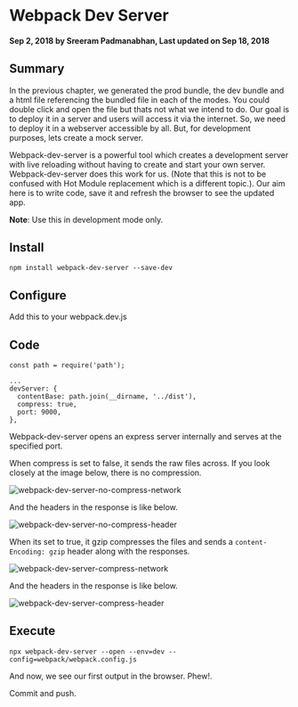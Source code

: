 # Webpack Dev Server

#### Sep 2, 2018 by Sreeram Padmanabhan, Last updated on Sep 18, 2018

## Summary

In the previous chapter, we generated the prod bundle, the dev bundle and a html file referencing the bundled file in each of the modes. You could double click and open the file but thats not what we intend to do. Our goal is to deploy it in a server and users will access it via the internet. So, we need to deploy it in a webserver accessible by all. But, for development purposes, lets create a mock server.

Webpack-dev-server is a powerful tool which creates a development server with live reloading without having to create and start your own server. Webpack-dev-server does this work for us. (Note that this is not to be confused with Hot Module replacement which is a different topic.). Our aim here is to write code, save it and refresh the browser to see the updated app.

**Note**: Use this in development mode only.

## Install

`npm install webpack-dev-server --save-dev`

## Configure

Add this to your webpack.dev.js

## Code

    const path = require('path');

    ...
    devServer: {
      contentBase: path.join(__dirname, '../dist'),
      compress: true,
      port: 9000,
    },

Webpack-dev-server opens an express server internally and serves at the specified port.

When compress is set to false, it sends the raw files across. If you look closely at the image below, there is no compression.

![webpack-dev-server-no-compress-network](/img/webpack-dev-server-no-compress-network.png "webpack-dev-server-no-compress-network")

And the headers in the response is like below.

![webpack-dev-server-no-compress-header](/img/webpack-dev-server-no-compress-header.png "webpack-dev-server-no-compress-header")


When its set to true, it gzip compresses the files and sends a `content-Encoding: gzip` header along with the responses.

![webpack-dev-server-compress-network](/img/webpack-dev-server-compress-network.png "webpack-dev-server-compress-network")

And the headers in the response is like below.

![webpack-dev-server-compress-header](/img/webpack-dev-server-compress-header.png "webpack-dev-server-compress-header")

## Execute
`npx webpack-dev-server --open --env=dev --config=webpack/webpack.config.js`

And now, we see our first output in the browser. Phew!.

Commit and push.
